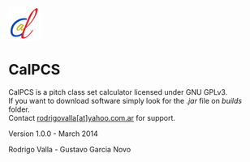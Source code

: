 ![Icon](https://github.com/rvalla/CalAc/raw/master/assets/img/icon_64.png)

# CalPCS

CalPCS is a pitch class set calculator licensed under GNU GPLv3.  
If you want to download software simply look for the *.jar* file on *builds* folder.  
Contact [rodrigovalla[at]yahoo.com.ar](mailto:rodrigovalla@yahoo.com.ar) for support.  

Version 1.0.0 - March 2014

Rodrigo Valla - Gustavo Garcia Novo
